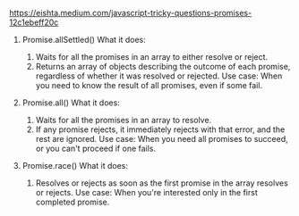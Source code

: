 https://eishta.medium.com/javascript-tricky-questions-promises-12c1ebeff20c



1. Promise.allSettled()
What it does:
   1. Waits for all the promises in an array to either resolve or reject.
   2. Returns an array of objects describing the outcome of each promise, regardless of whether it was resolved or rejected.
Use case: When you need to know the result of all promises, even if some fail.


2. Promise.all()
What it does:
    1. Waits for all the promises in an array to resolve.
    2. If any promise rejects, it immediately rejects with that error, and the rest are ignored.
Use case: When you need all promises to succeed, or you can't proceed if one fails.


3. Promise.race()
What it does:
    1. Resolves or rejects as soon as the first promise in the array resolves or rejects.
Use case: When you're interested only in the first completed promise.
